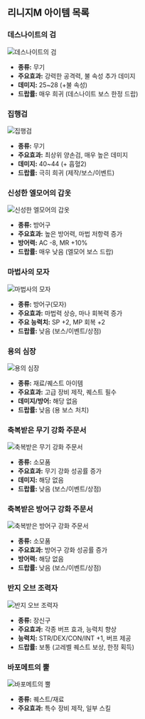 ## 리니지M 아이템 목록
### 데스나이트의 검
![데스나이트의 검](https://static.inven.co.kr/image_2011/game/item/lineage/weapon/Death_Knight_Sword.png)
- **종류:** 무기
- **주요효과:** 강력한 공격력, 불 속성 추가 데미지
- **데미지:** 25~28 (+불 속성)
- **드랍률:** 매우 희귀 (데스나이트 보스 한정 드랍)

### 집행검
![집행검](https://static.inven.co.kr/image_2011/game/item/lineage/weapon/JipHaengSword.png)
- **종류:** 무기
- **주요효과:** 최상위 양손검, 매우 높은 데미지
- **데미지:** 40~44 (+ 흡혈2)
- **드랍률:** 극히 희귀 (제작/보스/이벤트)

### 신성한 엘모어의 갑옷
![신성한 엘모어의 갑옷](https://static.inven.co.kr/image_2011/game/item/lineage/armor/HolyElmorArmor.png)
- **종류:** 방어구
- **주요효과:** 높은 방어력, 마법 저항력 증가
- **방어력:** AC -8, MR +10%
- **드랍률:** 매우 낮음 (엘모어 보스 드랍)

### 마법사의 모자
![마법사의 모자](https://static.inven.co.kr/image_2011/game/item/lineage/armor/WizardHat.png)
- **종류:** 방어구(모자)
- **주요효과:** 마법력 상승, 마나 회복력 증가
- **주요 능력치:** SP +2, MP 회복 +2
- **드랍률:** 낮음 (보스/이벤트/상점)

### 용의 심장
![용의 심장](https://static.inven.co.kr/image_2011/game/item/lineage/quest/DragonHeart.png)
- **종류:** 재료/퀘스트 아이템
- **주요효과:** 고급 장비 제작, 퀘스트 필수
- **데미지/방어:** 해당 없음
- **드랍률:** 낮음 (용 보스 처치)

### 축복받은 무기 강화 주문서
![축복받은 무기 강화 주문서](https://static.inven.co.kr/image_2011/game/item/lineage/etc/Scroll_Blessed_Weapon.png)
- **종류:** 소모품
- **주요효과:** 무기 강화 성공률 증가
- **데미지:** 해당 없음
- **드랍률:** 낮음 (보스/이벤트/상점)

### 축복받은 방어구 강화 주문서
![축복받은 방어구 강화 주문서](https://static.inven.co.kr/image_2011/game/item/lineage/etc/Scroll_Blessed_Armor.png)
- **종류:** 소모품
- **주요효과:** 방어구 강화 성공률 증가
- **방어력:** 해당 없음
- **드랍률:** 낮음 (보스/이벤트/상점)

### 반지 오브 조력자
![반지 오브 조력자](https://static.inven.co.kr/image_2011/game/item/lineage/accessory/HelperRing.png)
- **종류:** 장신구
- **주요효과:** 각종 버프 효과, 능력치 향상
- **능력치:** STR/DEX/CON/INT +1, 버프 제공
- **드랍률:** 보통 (고레벨 퀘스트 보상, 한정 획득)

### 바포메트의 뿔
![바포메트의 뿔](https://static.inven.co.kr/image_2011/game/item/lineage/quest/BaphometHorn.png)
- **종류:** 퀘스트/재료
- **주요효과:** 특수 장비 제작, 일부 스킬